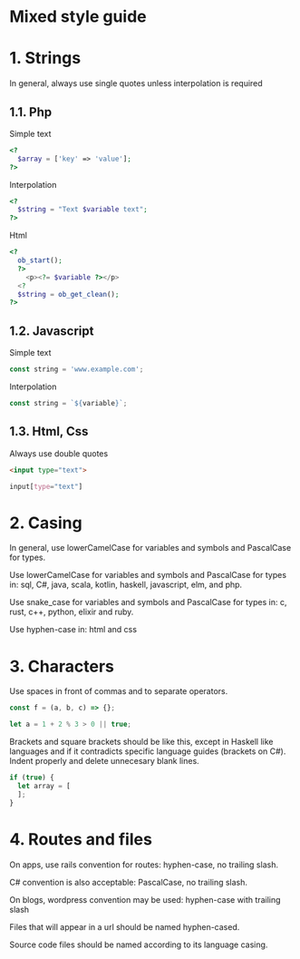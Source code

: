 # Mixed style guide

# 1. Strings

In general, always use single quotes unless interpolation is required

## 1.1. Php

Simple text

```php
<?
  $array = ['key' => 'value'];
?>
```

Interpolation

```php
<?
  $string = "Text $variable text";
?>
```

Html

```php
<?
  ob_start();
  ?>
    <p><?= $variable ?></p>
  <?
  $string = ob_get_clean();
?>
```

## 1.2. Javascript

Simple text

```js
const string = 'www.example.com';
```

Interpolation

```js
const string = `${variable}`;
```

## 1.3. Html, Css

Always use double quotes

```html
<input type="text">
```

```css
input[type="text"]
```

# 2. Casing

In general, use lowerCamelCase for variables and symbols and PascalCase for types.

Use lowerCamelCase for variables and symbols and PascalCase for types in:
sql, C#, java, scala, kotlin, haskell, javascript, elm, and php.

Use snake_case for variables and symbols and PascalCase for types in:
c, rust, c++, python, elixir and ruby.

Use hyphen-case in:
html and css

# 3. Characters
Use spaces in front of commas and to separate operators.

```js
const f = (a, b, c) => {};

let a = 1 + 2 % 3 > 0 || true;
```

Brackets and square brackets should be like this, except in Haskell like languages and if it contradicts specific language guides (brackets on C#). Indent properly and delete unnecesary blank lines.

```js
if (true) {
  let array = [
  ];
}
```

# 4. Routes and files

On apps, use rails convention for routes: hyphen-case, no trailing slash.

C# convention is also acceptable: PascalCase, no trailing slash.

On blogs, wordpress convention may be used: hyphen-case with trailing slash

Files that will appear in a url should be named hyphen-cased.

Source code files should be named according to its language casing.

